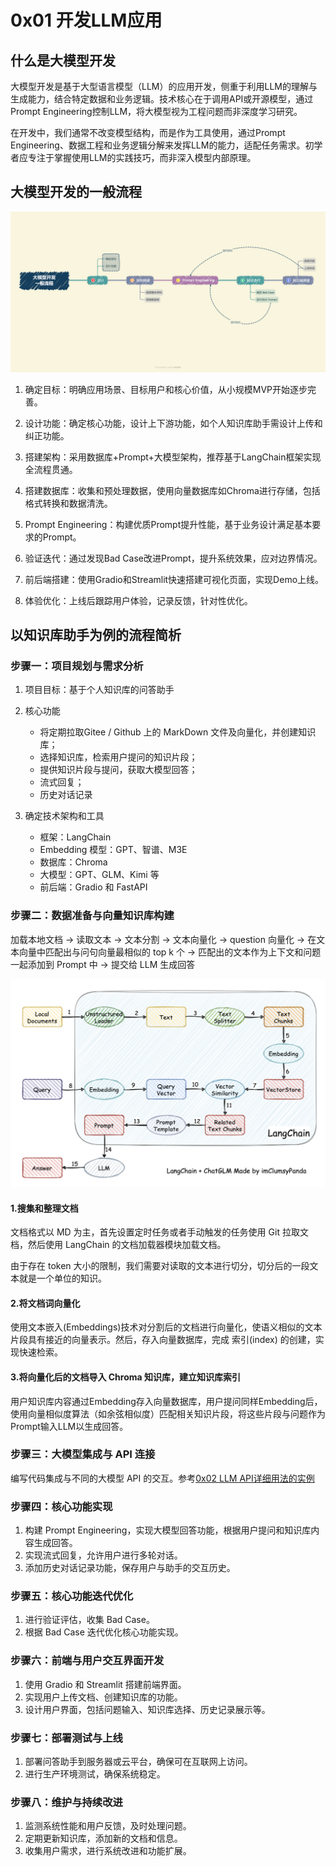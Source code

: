 # 0x01 开发LLM应用

## 什么是大模型开发

大模型开发是基于大型语言模型（LLM）的应用开发，侧重于利用LLM的理解与生成能力，结合特定数据和业务逻辑。技术核心在于调用API或开源模型，通过Prompt Engineering控制LLM，将大模型视为工程问题而非深度学习研究。

在开发中，我们通常不改变模型结构，而是作为工具使用，通过Prompt Engineering、数据工程和业务逻辑分解来发挥LLM的能力，适配任务需求。初学者应专注于掌握使用LLM的实践技巧，而非深入模型内部原理。

## 大模型开发的一般流程

![alt text](..\figure\0x01_Figure_00_LLM_developing_whole.png)

1. 确定目标：明确应用场景、目标用户和核心价值，从小规模MVP开始逐步完善。

2. 设计功能：确定核心功能，设计上下游功能，如个人知识库助手需设计上传和纠正功能。

3. 搭建架构：采用数据库+Prompt+大模型架构，推荐基于LangChain框架实现全流程贯通。

4. 搭建数据库：收集和预处理数据，使用向量数据库如Chroma进行存储，包括格式转换和数据清洗。

5. Prompt Engineering：构建优质Prompt提升性能，基于业务设计满足基本要求的Prompt。

6. 验证迭代：通过发现Bad Case改进Prompt，提升系统效果，应对边界情况。

7. 前后端搭建：使用Gradio和Streamlit快速搭建可视化页面，实现Demo上线。

8. 体验优化：上线后跟踪用户体验，记录反馈，针对性优化。

## 以知识库助手为例的流程简析

### 步骤一：项目规划与需求分析

1. 项目目标：基于个人知识库的问答助手

2. 核心功能

    * 将定期拉取Gitee / Github 上的 MarkDown 文件及向量化，并创建知识库；
    * 选择知识库，检索用户提问的知识片段；
    * 提供知识片段与提问，获取大模型回答；
    * 流式回复；
    * 历史对话记录

3. 确定技术架构和工具

    * 框架：LangChain
    * Embedding 模型：GPT、智谱、M3E
    * 数据库：Chroma
    * 大模型：GPT、GLM、Kimi 等
    * 前后端：Gradio 和 FastAPI

### 步骤二：数据准备与向量知识库构建

加载本地文档 -> 读取文本 -> 文本分割 -> 文本向量化 -> question 向量化 -> 在文本向量中匹配出与问句向量最相似的 top k 个 -> 匹配出的文本作为上下文和问题一起添加到 Prompt 中 -> 提交给 LLM 生成回答

![LangChain](..\figure\0x00_Figure_01_LANGCHAIN.png)

#### 1.搜集和整理文档

文档格式以 MD 为主，首先设置定时任务或者手动触发的任务使用 Git 拉取文档，然后使用 LangChain 的文档加载器模块加载文档。

由于存在 token 大小的限制，我们需要对读取的文本进行切分，切分后的一段文本就是一个单位的知识。

#### 2.将文档词向量化

使用文本嵌入(Embeddings)技术对分割后的文档进行向量化，使语义相似的文本片段具有接近的向量表示。然后，存入向量数据库，完成 索引(index) 的创建，实现快速检索。

#### 3.将向量化后的文档导入 Chroma 知识库，建立知识库索引

用户知识库内容通过Embedding存入向量数据库，用户提问同样Embedding后，使用向量相似度算法（如余弦相似度）匹配相关知识片段，将这些片段与问题作为Prompt输入LLM以生成回答。

### 步骤三：大模型集成与 API 连接

编写代码集成与不同的大模型 API 的交互。参考[0x02 LLM API详细用法的实例](./0x02%20LLM%20API详细用法的实例.md)

### 步骤四：核心功能实现

1. 构建 Prompt Engineering，实现大模型回答功能，根据用户提问和知识库内容生成回答。
2. 实现流式回复，允许用户进行多轮对话。
3. 添加历史对话记录功能，保存用户与助手的交互历史。

### 步骤五：核心功能迭代优化

1. 进行验证评估，收集 Bad Case。
2. 根据 Bad Case 迭代优化核心功能实现。

### 步骤六：前端与用户交互界面开发

1. 使用 Gradio 和 Streamlit 搭建前端界面。
2. 实现用户上传文档、创建知识库的功能。
3. 设计用户界面，包括问题输入、知识库选择、历史记录展示等。

### 步骤七：部署测试与上线

1. 部署问答助手到服务器或云平台，确保可在互联网上访问。
2. 进行生产环境测试，确保系统稳定。

### 步骤八：维护与持续改进

1. 监测系统性能和用户反馈，及时处理问题。
2. 定期更新知识库，添加新的文档和信息。
3. 收集用户需求，进行系统改进和功能扩展。
